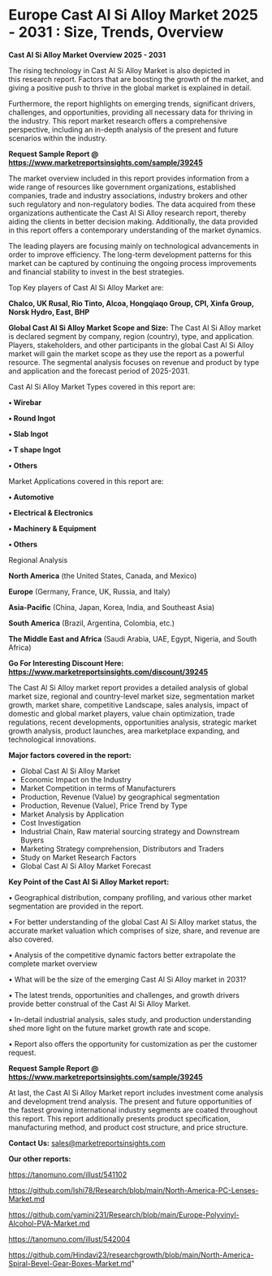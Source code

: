 # Europe Cast Al Si Alloy Market 2025 - 2031 : Size, Trends, Overview

<Strong> Cast Al Si Alloy Market Overview 2025 - 2031</strong>

The rising technology in Cast Al Si Alloy Market is also depicted in this research report. Factors that are boosting the growth of the market, and giving a positive push to thrive in the global market is explained in detail.

Furthermore, the report highlights on emerging trends, significant drivers, challenges, and opportunities, providing all necessary data for thriving in the industry. This report market research offers a comprehensive perspective, including an in-depth analysis of the present and future scenarios within the industry.

<strong>Request Sample Report @ <a href=https://www.marketreportsinsights.com/sample/39245>https://www.marketreportsinsights.com/sample/39245</a></strong>

The market overview included in this report provides information from a wide range of resources like government organizations, established companies, trade and industry associations, industry brokers and other such regulatory and non-regulatory bodies. The data acquired from these organizations authenticate the Cast Al Si Alloy research report, thereby aiding the clients in better decision making. Additionally, the data provided in this report offers a contemporary understanding of the market dynamics.

The leading players are focusing mainly on technological advancements in order to improve efficiency. The long-term development patterns for this market can be captured by continuing the ongoing process improvements and financial stability to invest in the best strategies.

Top Key players of Cast Al Si Alloy Market are:

<strong>Chalco, UK Rusal, Rio Tinto, Alcoa, Hongqiaqo Group, CPI, Xinfa Group, Norsk Hydro, East, BHP</strong>

<strong><b>Global Cast Al Si Alloy Market Scope and Size:</b></strong>
The Cast Al Si Alloy market is declared segment by company, region (country), type, and application. Players, stakeholders, and other participants in the global Cast Al Si Alloy market will gain the market scope as they use the report as a powerful resource. The segmental analysis focuses on revenue and product by type and application and the forecast period of 2025-2031.

Cast Al Si Alloy Market Types covered in this report are:

<strong>•  Wirebar

•  Round Ingot

•  Slab Ingot

•  T shape Ingot

•  Others</strong>

Market Applications covered in this report are:

<strong>•  Automotive

•  Electrical & Electronics

•  Machinery & Equipment

•  Others</strong> 

Regional Analysis

<strong>North America</strong> (the United States, Canada, and Mexico)

<strong>Europe</strong> (Germany, France, UK, Russia, and Italy)

<strong>Asia-Pacific</strong> (China, Japan, Korea, India, and Southeast Asia)

<strong>South America</strong> (Brazil, Argentina, Colombia, etc.)

<strong>The Middle East and Africa</strong> (Saudi Arabia, UAE, Egypt, Nigeria, and South Africa)

<strong>Go For Interesting Discount Here: <a href=https://www.marketreportsinsights.com/discount/39245>https://www.marketreportsinsights.com/discount/39245</a></strong>

The Cast Al Si Alloy market report provides a detailed analysis of global market size, regional and country-level market size, segmentation market growth, market share, competitive Landscape, sales analysis, impact of domestic and global market players, value chain optimization, trade regulations, recent developments, opportunities analysis, strategic market growth analysis, product launches, area marketplace expanding, and technological innovations.

<strong><b>Major factors covered in the report:</b></strong>
<ul>
  <li>Global Cast Al Si Alloy Market </li>
  <li>Economic Impact on the Industry</li>
  <li>Market Competition in terms of Manufacturers</li>
  <li>Production, Revenue (Value) by geographical segmentation</li>
  <li>Production, Revenue (Value), Price Trend by Type</li>
  <li>Market Analysis by Application</li>
  <li>Cost Investigation</li>
  <li>Industrial Chain, Raw material sourcing strategy and Downstream Buyers</li>
  <li>Marketing Strategy comprehension, Distributors and Traders</li>
  <li>Study on Market Research Factors</li>
  <li>Global Cast Al Si Alloy Market Forecast</li>
</ul>

<strong><b>Key Point of the Cast Al Si Alloy Market report:</b></strong>

• Geographical distribution, company profiling, and various other market segmentation are provided in the report.

• For better understanding of the global Cast Al Si Alloy market status, the accurate market valuation which comprises of size, share, and revenue are also covered.

• Analysis of the competitive dynamic factors better extrapolate the complete market overview

• What will be the size of the emerging Cast Al Si Alloy market in 2031?

• The latest trends, opportunities and challenges, and growth drivers provide better construal of the Cast Al Si Alloy Market.

• In-detail industrial analysis, sales study, and production understanding shed more light on the future market growth rate and scope.

• Report also offers the opportunity for customization as per the customer request.

<strong>Request Sample Report @ <a href=https://www.marketreportsinsights.com/sample/39245>https://www.marketreportsinsights.com/sample/39245</a></strong>

At last, the Cast Al Si Alloy Market report includes investment come analysis and development trend analysis. The present and future opportunities of the fastest growing international industry segments are coated throughout this report. This report additionally presents product specification, manufacturing method, and product cost structure, and price structure.

<strong>Contact Us:</strong>
sales@marketreportsinsights.com

<strong>Our other reports:</strong>

<a href=https://tanomuno.com/illust/541102>https://tanomuno.com/illust/541102</a>

<a href=https://github.com/Ishi78/Research/blob/main/North-America-PC-Lenses-Market.md>https://github.com/Ishi78/Research/blob/main/North-America-PC-Lenses-Market.md</a>

<a href=https://github.com/yamini231/Research/blob/main/Europe-Polyvinyl-Alcohol-PVA-Market.md>https://github.com/yamini231/Research/blob/main/Europe-Polyvinyl-Alcohol-PVA-Market.md</a>

<a href=https://tanomuno.com/illust/542004>https://tanomuno.com/illust/542004</a>

<a href=https://github.com/Hindavi23/researchgrowth/blob/main/North-America-Spiral-Bevel-Gear-Boxes-Market.md>https://github.com/Hindavi23/researchgrowth/blob/main/North-America-Spiral-Bevel-Gear-Boxes-Market.md</a>"
